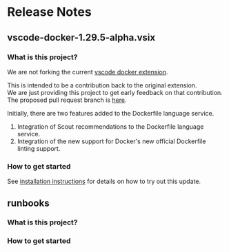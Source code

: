# Release Notes

## vscode-docker-1.29.5-alpha.vsix

### What is this project?

We are not forking the current [vscode docker extension](https://github.com/microsoft/vscode-docker). 

This is intended to be a contribution back to the original extension.  
We are just providing this project to get early feedback on that contribution.  
The proposed pull request branch is [here](https://github.com/docker/vscode-upstream-temp/commits/cm/docker-stuff-2).

Initially, there are two features added to the Dockerfile language service.

1.  Integration of Scout recommendations to the Dockerfile language service.
2.  Integration of the new support for Docker's new official Dockerfile linting support.

### How to get started

See [installation instructions](lsp/README.md) for details on how to try out this update.

## runbooks

### What is this project?

### How to get started
